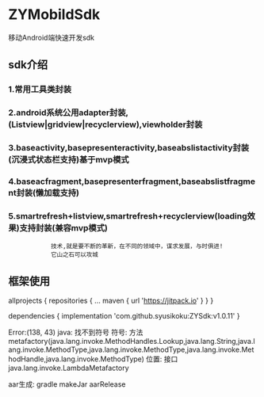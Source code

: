 # ZYMobildSdk
移动Android端快速开发sdk

## sdk介绍
### 1.常用工具类封装
### 2.android系统公用adapter封装,(Listview|gridview|recyclerview),viewholder封装
### 3.baseactivity,basepresenteractivity,baseabslistactivity封装(沉浸式状态栏支持)基于mvp模式
### 4.baseacfragment,basepresenterfragment,baseabslistfragment封装(懒加载支持)
### 5.smartrefresh+listview,smartrefresh+recyclerview(loading效果)支持封装(兼容mvp模式) 

                技术,就是要不断的革新，在不同的领域中，谋求发展，与时俱进!
                它山之石可以攻城


## 框架使用

 allprojects {
   repositories {
    ...
    maven { url 'https://jitpack.io' }
   }
  }

  dependencies {
          implementation 'com.github.syusikoku:ZYSdk:v1.0.11'
  }



Error:(138, 43) java: 找不到符号
  符号:   方法 metafactory(java.lang.invoke.MethodHandles.Lookup,java.lang.String,java.lang.invoke.MethodType,java.lang.invoke.MethodType,java.lang.invoke.MethodHandle,java.lang.invoke.MethodType)
  位置: 接口 java.lang.invoke.LambdaMetafactory


aar生成: gradle makeJar aarRelease
